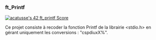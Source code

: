 ### ft_Printf

<a href="https://github.com/JaeSeoKim/badge42"><img src="https://badge42.vercel.app/api/v2/clhrlvfw1003008jwpynpp856/project/2908624" alt="acatusse's 42 ft_printf Score" /></a>

Ce projet consiste à recoder la fonction Printf de la librairie &lt;stdio.h> en gérant uniquement les conversions :  "cspdiuxX%".
